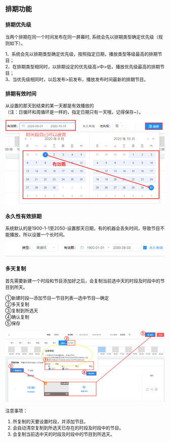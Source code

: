 ## 排期功能

### 排期优先级
当两个排期在同一个时间发布在同一屏幕时, 系统会先以排期类型确定优先级（规则如下）。

1、系统会先以排期类型确定优先级，按照指定日期，播放类型等级最高的排期节目；   
2、在排期类型相同时，以排期设定的优先级高>中>低，播放优先级最高的排期节目；   
3、当优先级相同时，以后发布>前发布，播放发布时间最新的排期节目。

### 排期有效时间
从设置的那天到结束的某一天都是有效播放的                
（注：日循环和周循环是一样的，指定日期只有一天哦，记得保存~）。

![avatar](../images/channel/5.png)

### 永久性有效排期
系统默认的是1900-1-1至2050-设置那天日期，有的机器会丢失时间，导致节目不能播放，所以设置一个长时间。

![avatar](../images/channel/5-1.png)

### 多天复制
首先需要新建一个时段和节目添加好之后，会复制当前选中天的时段及时段中的节目到所天。

①新建时段—添加节目—节目列表—选中节目—确定   
②多天复制  
③复制到所选天  
④确认复制      
⑤保存

![avatar](../images/channel/6.png)

注意事项：
1. 所复制的天要设置时段，并添加节目。
2. 会自动清空复制到所选天已存在的时段及时段中的节目。
3. 会复制当前选中天的时段及时段中的节目到所选天。
